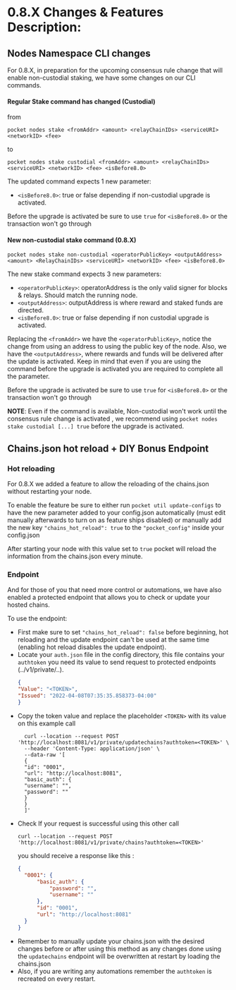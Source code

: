 # 0.8.X Changes & Features Description:

## Nodes Namespace CLI changes

For 0.8.X, in preparation for the upcoming consensus rule change that will enable non-custodial staking, we have some
changes on our CLI commands.

#### Regular Stake command has changed (Custodial)

from

```text
pocket nodes stake <fromAddr> <amount> <relayChainIDs> <serviceURI> <networkID> <fee>
```

to

```text
pocket nodes stake custodial <fromAddr> <amount> <relayChainIDs> <serviceURI> <networkID> <fee> <isBefore8.0>
```

The updated command expects 1 new parameter:

* `<isBefore8.0>`:  true or false depending if non-custodial upgrade is activated.

Before the upgrade is activated be sure to use `true` for `<isBefore8.0>` or the transaction won't go through

#### New non-custodial stake command (0.8.X)

```text
pocket nodes stake non-custodial <operatorPublicKey> <outputAddress> <amount> <RelayChainIDs> <serviceURI> <networkID> <fee> <isBefore8.0>
```

The new stake command expects 3 new parameters:

* `<operatorPublicKey>`: operatorAddress is the only valid signer for blocks & relays. Should match the running node.
* `<outputAddress>`: outputAddress is where reward and staked funds are directed.
* `<isBefore8.0>`:  true or false depending if non custodial upgrade is activated.

Replacing the `<fromAddr>` we have the `<operatorPublicKey>`, notice the change from using an address to using the
public key of the node. Also, we have the `<outputAddress>`, where rewards and funds will be delivered after the update
is activated. Keep in mind that even if you are using the command before the upgrade is activated you are required to
complete all the parameter.

Before the upgrade is activated be sure to use `true` for `<isBefore8.0>` or the transaction won't go through

**NOTE**: Even if the command is available, Non-custodial won't work until the consensus rule change is activated , we
recommend using `pocket nodes stake custodial [...] true` before the upgrade is activated.

## Chains.json hot reload + DIY Bonus Endpoint

### Hot reloading

For 0.8.X we added a feature to allow the reloading of the chains.json without restarting your node.

To enable the feature be sure to either run `pocket util update-configs` to have the new parameter added to your
config.json automatically (must edit manually afterwards to turn on as feature ships disabled)
or manually add the new key `"chains_hot_reload": true` to the `"pocket_config"` inside your config.json

After starting your node with this value set to `true` pocket will reload the information from the chains.json every
minute.

### Endpoint

And for those of you that need more control or automations, we have also enabled a protected endpoint that allows you to
check or update your hosted chains.

To use the endpoint:

* First make sure to set `"chains_hot_reload": false` before beginning, hot reloading and the update endpoint can't be
  used at the same time (enabling hot reload disables the update endpoint).
* Locate your `auth.json` file in the config directory, this file contains your `authtoken` you need its value to send
  request to protected endpoints (../v1/private/..).
    ```json
    {
    "Value": "<TOKEN>",
    "Issued": "2022-04-08T07:35:35.858373-04:00"
    }
    ```
* Copy the token value and replace the placeholder `<TOKEN>` with its value on this example call
  ```text
    curl --location --request POST 'http://localhost:8081/v1/private/updatechains?authtoken=<TOKEN>' \
    --header 'Content-Type: application/json' \
    --data-raw '[
    {
    "id": "0001",
    "url": "http://localhost:8081",
    "basic_auth": {
    "username": "",
    "password": ""
    }
    }
    ]'
    ```
* Check If your request is successful using this other call
  ```
  curl --location --request POST 'http://localhost:8081/v1/private/chains?authtoken=<TOKEN>'
  ```
  you should receive a response like this :
  ```json
  {
    "0001": {
        "basic_auth": {
            "password": "",
            "username": ""
        },
        "id": "0001",
        "url": "http://localhost:8081"
    }
  }
    ```
* Remember to manually update your chains.json with the desired changes before or after using this method as any changes
  done using the `updatechains` endpoint will be overwritten at restart by loading the chains.json
* Also, if you are writing any automations remember the `authtoken` is recreated on every restart.
